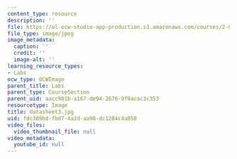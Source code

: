 ```yaml
---
content_type: resource
description: ''
file: https://ol-ocw-studio-app-production.s3.amazonaws.com/courses/2-002-mechanics-and-materials-ii-spring-2004/fdc389bdfbd74a2daa98dc1284c4a050_datasheet3.jpg
file_type: image/jpeg
image_metadata:
  caption: ''
  credit: ''
  image-alt: ''
learning_resource_types:
- Labs
ocw_type: OCWImage
parent_title: Labs
parent_type: CourseSection
parent_uid: aacc981b-a167-de94-2676-9f9acac3c353
resourcetype: Image
title: datasheet3.jpg
uid: fdc389bd-fbd7-4a2d-aa98-dc1284c4a050
video_files:
  video_thumbnail_file: null
video_metadata:
  youtube_id: null
---
```


